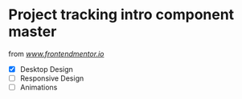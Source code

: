 # Project tracking intro component master

from *www.frontendmentor.io*

- [x] Desktop Design
- [ ] Responsive Design
- [ ] Animations
